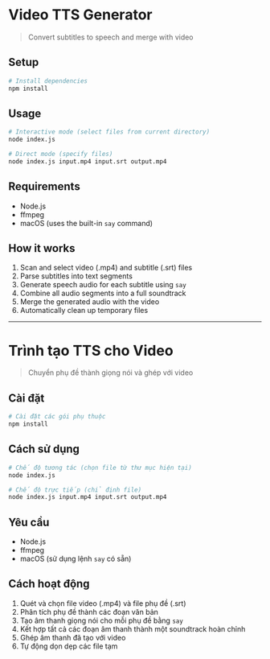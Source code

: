# Video TTS Generator

> Convert subtitles to speech and merge with video

## Setup

```bash
# Install dependencies
npm install
```

## Usage

```bash
# Interactive mode (select files from current directory)
node index.js

# Direct mode (specify files)
node index.js input.mp4 input.srt output.mp4
```

## Requirements

- Node.js
- ffmpeg
- macOS (uses the built-in `say` command)

## How it works

1. Scan and select video (.mp4) and subtitle (.srt) files
2. Parse subtitles into text segments
3. Generate speech audio for each subtitle using `say`
4. Combine all audio segments into a full soundtrack
5. Merge the generated audio with the video
6. Automatically clean up temporary files

---

# Trình tạo TTS cho Video

> Chuyển phụ đề thành giọng nói và ghép với video

## Cài đặt

```bash
# Cài đặt các gói phụ thuộc
npm install
```

## Cách sử dụng

```bash
# Chế độ tương tác (chọn file từ thư mục hiện tại)
node index.js

# Chế độ trực tiếp (chỉ định file)
node index.js input.mp4 input.srt output.mp4
```

## Yêu cầu

- Node.js
- ffmpeg
- macOS (sử dụng lệnh `say` có sẵn)

## Cách hoạt động

1. Quét và chọn file video (.mp4) và file phụ đề (.srt)
2. Phân tích phụ đề thành các đoạn văn bản
3. Tạo âm thanh giọng nói cho mỗi phụ đề bằng `say`
4. Kết hợp tất cả các đoạn âm thanh thành một soundtrack hoàn chỉnh
5. Ghép âm thanh đã tạo với video
6. Tự động dọn dẹp các file tạm
